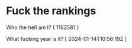 # Fuck the rankings

Who the hell am I?
{ 1162581 }

What fucking year is it?
[ 2024-01-14T10:56:19Z ]
